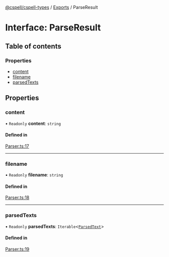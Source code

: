 [@cspell/cspell-types](../README.md) / [Exports](../modules.md) / ParseResult

# Interface: ParseResult

## Table of contents

### Properties

- [content](ParseResult.md#content)
- [filename](ParseResult.md#filename)
- [parsedTexts](ParseResult.md#parsedtexts)

## Properties

### content

• `Readonly` **content**: `string`

#### Defined in

[Parser.ts:17](https://github.com/streetsidesoftware/cspell/blob/e5b7f09/packages/cspell-types/src/Parser.ts#L17)

___

### filename

• `Readonly` **filename**: `string`

#### Defined in

[Parser.ts:18](https://github.com/streetsidesoftware/cspell/blob/e5b7f09/packages/cspell-types/src/Parser.ts#L18)

___

### parsedTexts

• `Readonly` **parsedTexts**: `Iterable`<[`ParsedText`](ParsedText.md)\>

#### Defined in

[Parser.ts:19](https://github.com/streetsidesoftware/cspell/blob/e5b7f09/packages/cspell-types/src/Parser.ts#L19)
